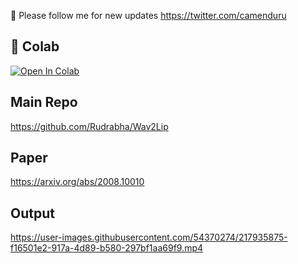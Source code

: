 🐣 Please follow me for new updates https://twitter.com/camenduru

## 🦒 Colab
[![Open In Colab](https://colab.research.google.com/assets/colab-badge.svg)](https://colab.research.google.com/github/camenduru/wav2lip-colab/blob/main/wav2lip-colab.ipynb)

## Main Repo
https://github.com/Rudrabha/Wav2Lip

## Paper
https://arxiv.org/abs/2008.10010

## Output
https://user-images.githubusercontent.com/54370274/217935875-f16501e2-917a-4d89-b580-297bf1aa69f9.mp4